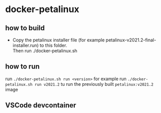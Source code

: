 # docker-petalinux

## how to build

- Copy the petalinux installer file (for example petalinux-v2021.2-final-installer.run) to this folder.  
Then run ./docker-petalinux.sh

## how to run

run `./docker-petalinux.sh run <version>` for example run `./docker-petalinux.sh run v2021.2` tu run the previously built `petalinux:v2021.2` image

## VSCode devcontainer

